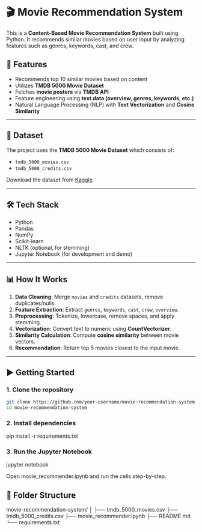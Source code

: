 # 🎬 Movie Recommendation System

This is a **Content-Based Movie Recommendation System** built using Python. It recommends similar movies based on user input by analyzing features such as genres, keywords, cast, and crew. 

## 🚀 Features

- Recommends top 10 similar movies based on content
- Utilizes **TMDB 5000 Movie Dataset**
- Fetches **movie posters** via **TMDB API**
- Feature engineering using **text data (overview, genres, keywords, etc.)**
- Natural Language Processing (NLP) with **Text Vectorization** and **Cosine Similarity**

---

## 📁 Dataset

The project uses the **TMDB 5000 Movie Dataset** which consists of:
- `tmdb_5000_movies.csv`
- `tmdb_5000_credits.csv`

Download the dataset from [Kaggle](https://www.kaggle.com/datasets/tmdb/tmdb-movie-metadata).

---

## 🛠️ Tech Stack

- Python
- Pandas
- NumPy
- Scikit-learn
- NLTK (optional, for stemming)
- Jupyter Notebook (for development and demo)

---

## 📊 How It Works

1. **Data Cleaning**: Merge `movies` and `credits` datasets, remove duplicates/nulls.
2. **Feature Extraction**: Extract `genres`, `keywords`, `cast`, `crew`, `overview`.
3. **Preprocessing**: Tokenize, lowercase, remove spaces, and apply stemming.
4. **Vectorization**: Convert text to numeric using **CountVectorizer**.
5. **Similarity Calculation**: Compute **cosine similarity** between movie vectors.
6. **Recommendation**: Return top 5 movies closest to the input movie.

---

## ▶️ Getting Started

### 1. Clone the repository

```bash
git clone https://github.com/your-username/movie-recommendation-system.git
cd movie-recommendation-system
```

### 2. Install dependencies

pip install -r requirements.txt

### 3. Run the Jupyter Notebook

jupyter notebook

Open movie_recommender.ipynb and run the cells step-by-step.

## 📂 Folder Structure

movie-recommendation-system/
│
├── tmdb_5000_movies.csv
├── tmdb_5000_credits.csv
├── movie_recommender.ipynb
├── README.md
└── requirements.txt